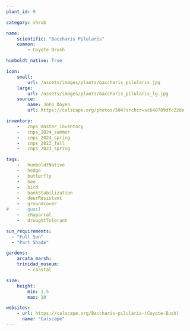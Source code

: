 ```yaml
---
plant_id: 9

category: shrub

name: 
    scientific: "Baccharis Pilularis"  
    common: 
        - Coyote Brush 

humboldt_native: True

icon: 
    small: 
        url: /assets/images/plants/baccharis_pilularis.jpg 
    large: 
        url: /assets/images/plants/baccharis_pilularis_lg.jpg 
    source: 
        name: John Doyen 
        url: https://calscape.org/photos/504?srchcr=sc640789dfc22de 

inventory: 
    -   cnps_master_inventory
    -   cnps_2024_summer
    -   cnps_2024_spring
    -   cnps_2023_fall
    -   cnps_2023_spring

tags:  
    -   humboldtNative
    -   hedge
    -   butterfly
    -   bee
    -   bird
    -   bankStabilization
    -   deerResistant
    -   groundcover
#   -   quail
    -   chaparral
    -   droughtTolerant

sun_requirements:
  - "Full Sun"
  - "Part Shade"

gardens:
    arcata_marsh:
    trinidad_museum:
        - coastal

size:
    height: 
        min: 1.5
        max: 10

websites:
    - url: https://calscape.org/Baccharis-pilularis-(Coyote-Bush) 
      name: "Calscape"
---
```

